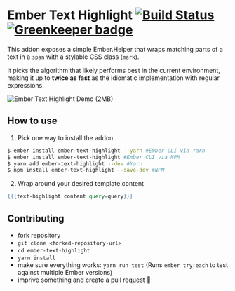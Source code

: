 # Ember Text Highlight [![Build Status](https://travis-ci.org/konradjurk/ember-text-highlight.svg?branch=master)](https://travis-ci.org/konradjurk/ember-text-highlight) [![Greenkeeper badge](https://badges.greenkeeper.io/konradjurk/ember-text-highlight.svg)](https://greenkeeper.io/)

This addon exposes a simple Ember.Helper that wraps matching parts of a text in a `span` with a stylable CSS class (`mark`).

It picks the algorithm that likely performs best in the current environment, making it up to **twice as fast** as the idiomatic implementation with regular expressions.

![Ember Text Highlight Demo (2MB)](https://github.com/konradjurk/ember-text-highlight/raw/master/demo-ember-text-highlight.gif "Ember Text Highlight Demo")

## How to use

1. Pick one way to install the addon.

```bash
$ ember install ember-text-highlight --yarn #Ember CLI via Yarn
$ ember install ember-text-highlight #Ember CLI via NPM
$ yarn add ember-text-highlight --dev #Yarn
$ npm install ember-text-highlight --save-dev #NPM

```

2. Wrap around your desired template content
```handlebars
{{{text-highlight content query=query}}}

```

## Contributing

* fork repository
* `git clone <forked-repository-url>`
* `cd ember-text-highlight`
* `yarn install`
* make sure everything works: `yarn run test` (Runs `ember try:each` to test against multiple Ember versions)
* imprive something and create a pull request 🙌
